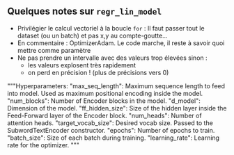 ## Quelques notes sur `regr_lin_model`

* Privilégier le calcul vectoriel à la boucle `for` :
    Il faut passer tout le dataset (ou un batch) et pas x,y au compte-goutte...
* En commentaire : OptimizerAdam. Le code marche, il reste à savoir quoi mettre comme paramètre
* Ne pas prendre un intervalle avec des valeurs trop élevées sinon :
    * les valeurs explosent très rapidement
    * on perd en précision ! (plus de précisions vers 0)

"""Hyperparameters:
    "max_seq_length": Maximum sequence length to feed into model.
        Used as maximum positional encoding inside the model.
    "num_blocks": Number of Encoder blocks in the model.
    "d_model": Dimension of the model.
    "ff_hidden_size": Size of the hidden layer inside the Feed-Forward layer of the Encoder block.
    "num_heads": Number of attention heads.
    "target_vocab_size": Desired vocab size. Passed to the SubwordTextEncoder constructor.
    "epochs": Number of epochs to train.
    "batch_size": Size of each batch during training.
    "learning_rate": Learning rate for the optimizer.
"""
